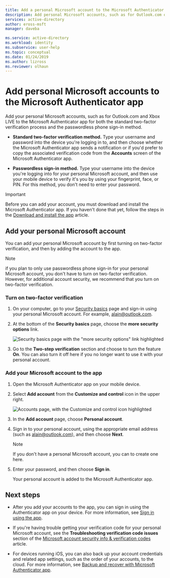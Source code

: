 ```yaml
---
title: Add a personal Microsoft account to the Microsoft Authenticator app - Azure AD
description: Add personal Microsoft accounts, such as for Outlook.com or Xbox LIVE to the Microsoft Authenticator app to verify your identity while using two-factor verification.
services: active-directory
author: eross-msft
manager: daveba

ms.service: active-directory
ms.workload: identity
ms.subservice: user-help
ms.topic: conceptual
ms.date: 01/24/2019
ms.author: lizross
ms.reviewer: olhaun
---
```


# Add personal Microsoft accounts to the Microsoft Authenticator app

Add your personal Microsoft accounts, such as for Outlook.com and Xbox LIVE to the Microsoft Authenticator app for both the standard two-factor verification process and the passwordless phone sign-in method.

- **Standard two-factor verification method.** Type your username and password into the device you're logging in to, and then choose whether the Microsoft Authenticator app sends a notification or if you'd prefer to copy the associated verification code from the **Accounts** screen of the Microsoft Authenticator app.

- **Passwordless sign-in method.** Type your username into the device you're logging into for your personal Microsoft account, and then use your mobile device to verify it's you by using your fingerprint, face, or PIN. For this method, you don't need to enter your password.

>[!Important]
>Before you can add your account, you must download and install the Microsoft Authenticator app. If you haven't done that yet, follow the steps in the [Download and install the app](user-help-auth-app-download-install.md) article.

## Add your personal Microsoft account

You can add your personal Microsoft account by first turning on two-factor verification, and then by adding the account to the app.

>[!Note]
>if you plan to only use passwordless phone sign-in for your personal Microsoft account, you don't have to turn on two-factor verification. However, for additional account security, we recommend that you turn on two-factor verification.

### Turn on two-factor verification

1. On your computer, go to your [Security basics](https://account.microsoft.com/security) page and sign-in using your personal Microsoft account. For example, alain@outlook.com.

2. At the bottom of the **Security basics** page, choose the **more security options** link.

    ![Security basics page with the "more security options" link highlighted](./media/user-help-auth-app-add-personal-ms-account/more-security-options-link.png)

3. Go to the **Two-step verification** section and choose to turn the feature **On**. You can also turn it off here if you no longer want to use it with your personal account.

### Add your Microsoft account to the app

1. Open the Microsoft Authenticator app on your mobile device.

2. Select **Add account** from the **Customize and control** icon in the upper right.

    ![Accounts page, with the Customize and control icon highlighted](./media/user-help-auth-app-add-personal-ms-account/customize-and-control-icon.png)

3. In the **Add account** page, choose **Personal account**.

4. Sign in to your personal account, using the appropriate email address (such as alain@outlook.com), and then choose **Next**.

    >[!Note]
    >If you don't have a personal Microsoft account, you can to create one here.

5. Enter your password, and then choose **Sign in**.

    Your personal account is added to the Microsoft Authenticator app.

## Next steps

- After you add your accounts to the app, you can sign in using the Authenticator app on your device. For more information, see [Sign in using the app](user-help-auth-app-sign-in.md).

- If you're having trouble getting your verification code for your personal Microsoft account, see the **Troubleshooting verification code issues** section of the [Microsoft account security info & verification codes](https://support.microsoft.com/help/12428/microsoft-account-security-info-verification-codes) article.

- For devices running iOS, you can also back up your account credentials and related app settings, such as the order of your accounts, to the cloud. For more information, see [Backup and recover with Microsoft Authenticator app](user-help-auth-app-backup-recovery.md).
